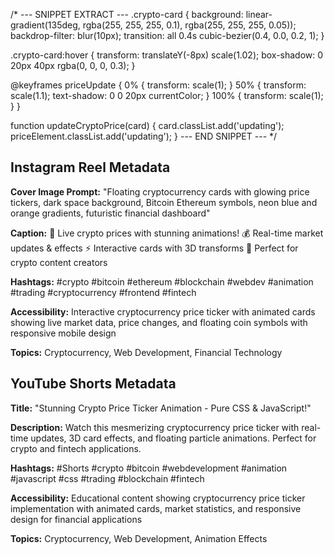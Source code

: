 /* --- SNIPPET EXTRACT ---
.crypto-card {
    background: linear-gradient(135deg, rgba(255, 255, 255, 0.1), rgba(255, 255, 255, 0.05));
    backdrop-filter: blur(10px);
    transition: all 0.4s cubic-bezier(0.4, 0.0, 0.2, 1);
}

.crypto-card:hover {
    transform: translateY(-8px) scale(1.02);
    box-shadow: 0 20px 40px rgba(0, 0, 0, 0.3);
}

@keyframes priceUpdate {
    0% { transform: scale(1); }
    50% { transform: scale(1.1); text-shadow: 0 0 20px currentColor; }
    100% { transform: scale(1); }
}

function updateCryptoPrice(card) {
    card.classList.add('updating');
    priceElement.classList.add('updating');
}
--- END SNIPPET --- */

## Instagram Reel Metadata

**Cover Image Prompt:** "Floating cryptocurrency cards with glowing price tickers, dark space background, Bitcoin Ethereum symbols, neon blue and orange gradients, futuristic financial dashboard"

**Caption:**
🚀 Live crypto prices with stunning animations!
💰 Real-time market updates & effects
⚡ Interactive cards with 3D transforms
🌟 Perfect for crypto content creators

**Hashtags:** #crypto #bitcoin #ethereum #blockchain #webdev #animation #trading #cryptocurrency #frontend #fintech

**Accessibility:** Interactive cryptocurrency price ticker with animated cards showing live market data, price changes, and floating coin symbols with responsive mobile design

**Topics:** Cryptocurrency, Web Development, Financial Technology

## YouTube Shorts Metadata

**Title:** "Stunning Crypto Price Ticker Animation - Pure CSS & JavaScript!"

**Description:** Watch this mesmerizing cryptocurrency price ticker with real-time updates, 3D card effects, and floating particle animations. Perfect for crypto and fintech applications.

**Hashtags:** #Shorts #crypto #bitcoin #webdevelopment #animation #javascript #css #trading #blockchain #fintech

**Accessibility:** Educational content showing cryptocurrency price ticker implementation with animated cards, market statistics, and responsive design for financial applications

**Topics:** Cryptocurrency, Web Development, Animation Effects
